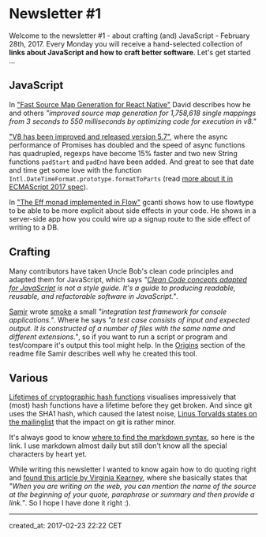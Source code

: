 # Newsletter #1

Welcome to the newsletter #1 - about crafting (and) JavaScript - February 28th, 2017. Every Monday you will receive a hand-selected collection of **links about JavaScript and how to craft better software**. Let's get started ...

## JavaScript

In ["Fast Source Map Generation for React Native"][fast-source-map-gen] David describes how he and others *"improved source map generation for 1,758,618 single mappings from 3 seconds to 550 milliseconds by optimizing code for execution in v8."* 

[fast-source-map-gen]: https://medium.com/@david.aurelio/medium-fast-source-map-generation-for-react-native-ea5549007c18#.7uvg5el4j

["V8 has been improved and released version 5.7"][v8-release], where the async performance of Promises has doubled and the speed of async functions has quadrupled, regexps have become 15% faster and two new String functions `padStart` and `padEnd` have been added. And great to see that date and time get some love with the function `Intl.DateTimeFormat.prototype.formatToParts` (read [more about it in ECMAScript 2017 spec][es2017-spec-date]).

[v8-release]: https://v8project.blogspot.de/2017/02/v8-release-57.html
[es2017-spec-date]: https://tc39.github.io/ecma402/#sec-Intl.DateTimeFormat.prototype.formatToParts

In ["The Eff monad implemented in Flow"][eff-monday-in-flow] gcanti shows how to use flowtype to be able to be more explicit about side effects in your code. He shows in a server-side app how you could wire up a signup route to the side effect of writing to a DB.

[eff-monday-in-flow]: https://medium.com/@gcanti/the-eff-monad-implemented-in-flow-40803670c3eb#.g8iv6gjs5

## Crafting

Many contributors have taken Uncle Bob's clean code principles and adapted them for JavaScript, which says *"[Clean Code concepts adapted for JavaScript][cc-guide] is not a style guide. It's a guide to producing readable, reusable, and refactorable software in JavaScript."*.

[cc-guide]: https://github.com/ryanmcdermott/clean-code-javascript

[Samir][samir] wrote [smoke] a small *"integration test framework for console applications."*. Where he says *"a test case consists of input and expected output. It is constructed of a number of files with the same name and different extensions."*, so if you want to run a script or program and test/compare it's output this tool might help. In the [Origins][smoke-origins] section of the readme file Samir describes well why he created this tool.

[samir]: https://twitter.com/SamirTalwar
[smoke]: https://github.com/SamirTalwar/Smoke
[smoke-origins]: https://github.com/SamirTalwar/Smoke#origins

## Various

[Lifetimes of cryptographic hash functions][hash-lifetimes] visualises impressively that (most) hash functions have a lifetime before they get broken. And since git uses the SHA1 hash, which caused the latest noise, [Linus Torvalds states on the mailinglist][git-mail] that the impact on git is rather minor.

[hash-lifetimes]: http://valerieaurora.org/hash.html
[git-mail]: http://marc.info/?l=git&m=148787047422954

It's always good to know [where to find the markdown syntax][markdown-syntax], so here is the link. I use markdown almost daily but still don't know all the special characters by heart yet. 

[markdown-syntax]: https://daringfireball.net/projects/markdown/syntax

While writing this newsletter I wanted to know again how to do quoting right and [found this article by Virginia Kearney][citing-correctly], where she basically states that *"When you are writing on the web, you can mention the name of the source at the beginning of your quote, paraphrase or summary and then provide a link."*. So I hope I have done it right :).

[citing-correctly]: https://letterpile.com/writing/Using-and-Citing-Sources-Correctly


---
created_at: 2017-02-23 22:22 CET
